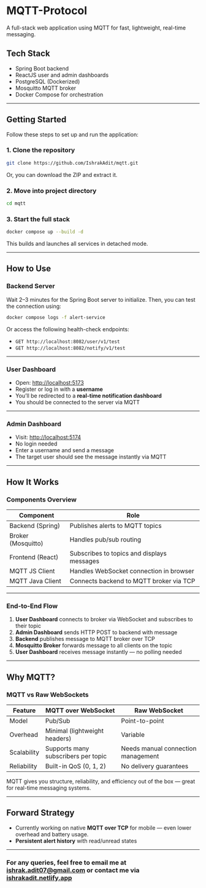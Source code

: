 # MQTT-Protocol

A full-stack web application using MQTT for fast, lightweight, real-time messaging.

## Tech Stack

- Spring Boot backend
- ReactJS user and admin dashboards
- PostgreSQL (Dockerized)
- Mosquitto MQTT broker
- Docker Compose for orchestration

---

## Getting Started

Follow these steps to set up and run the application:

### 1. Clone the repository

```bash
git clone https://github.com/IshrakAdit/mqtt.git
```

Or, you can download the ZIP and extract it.

### 2. Move into project directory

```bash
cd mqtt
```

### 3. Start the full stack

```bash
docker compose up --build -d
```

This builds and launches all services in detached mode.

---

## How to Use

### Backend Server

Wait 2–3 minutes for the Spring Boot server to initialize.
Then, you can test the connection using:

```bash
docker compose logs -f alert-service
```

Or access the following health-check endpoints:

- `GET http://localhost:8082/user/v1/test`
- `GET http://localhost:8082/notify/v1/test`

---

### User Dashboard

- Open: [http://localhost:5173](http://localhost:5173)
- Register or log in with a **username**
- You’ll be redirected to a **real-time notification dashboard**
- You should be connected to the server via MQTT

---

### Admin Dashboard

- Visit: [http://localhost:5174](http://localhost:5174)
- No login needed
- Enter a username and send a message
- The target user should see the message instantly via MQTT

---

## How It Works

### Components Overview

| Component          | Role                                       |
| ------------------ | ------------------------------------------ |
| Backend (Spring)   | Publishes alerts to MQTT topics            |
| Broker (Mosquitto) | Handles pub/sub routing                    |
| Frontend (React)   | Subscribes to topics and displays messages |
| MQTT JS Client     | Handles WebSocket connection in browser    |
| MQTT Java Client   | Connects backend to MQTT broker via TCP    |

---

### End-to-End Flow

1. **User Dashboard** connects to broker via WebSocket and subscribes to their topic
2. **Admin Dashboard** sends HTTP POST to backend with message
3. **Backend** publishes message to MQTT broker over TCP
4. **Mosquitto Broker** forwards message to all clients on the topic
5. **User Dashboard** receives message instantly — no polling needed

---

## Why MQTT?

### MQTT vs Raw WebSockets

| Feature     | MQTT over WebSocket                 | Raw WebSocket                      |
| ----------- | ----------------------------------- | ---------------------------------- |
| Model       | Pub/Sub                             | Point-to-point                     |
| Overhead    | Minimal (lightweight headers)       | Variable                           |
| Scalability | Supports many subscribers per topic | Needs manual connection management |
| Reliability | Built-in QoS (0, 1, 2)              | No delivery guarantees             |

MQTT gives you structure, reliability, and efficiency out of the box — great for real-time messaging systems.

---

## Forward Strategy

- Currently working on native **MQTT over TCP** for mobile — even lower overhead and battery usage.
- **Persistent alert history** with read/unread states

---

### For any queries, feel free to email me at [ishrak.adit07@gmail.com](mailto:ishrak.adit07@gmail.com) or contact me via [ishrakadit.netlify.app](https://ishrakadit.netlify.app)
